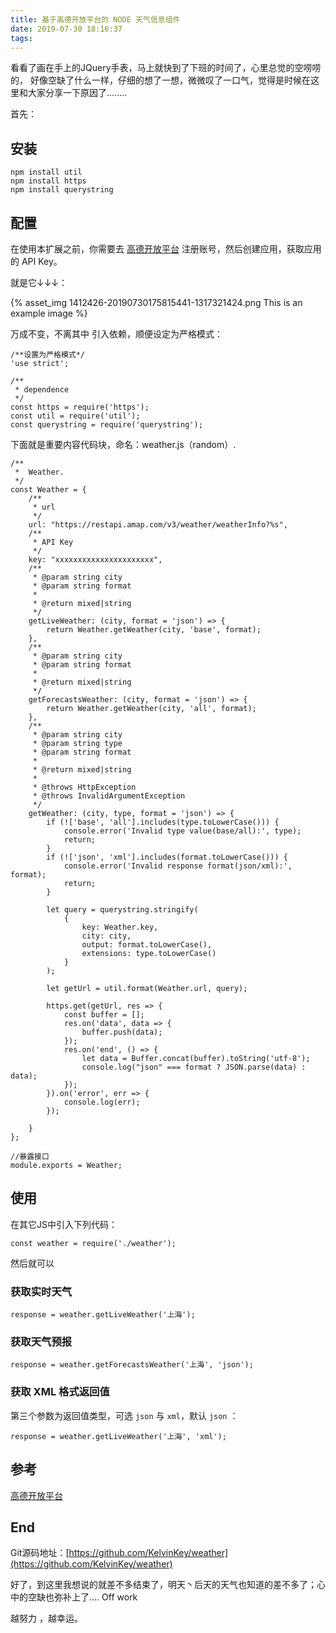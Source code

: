 ```yaml
---
title: 基于高德开放平台的 NODE 天气信息组件
date: 2019-07-30 18:16:37
tags:
---
```


看看了画在手上的JQuery手表，马上就快到了下班的时间了，心里总觉的空唠唠的， 好像空缺了什么一样，仔细的想了一想，微微叹了一口气，觉得是时候在这里和大家分享一下原因了........

首先：

## 安装
```
npm install util
npm install https
npm install querystring
```
## 配置

在使用本扩展之前，你需要去 [高德开放平台](https://lbs.amap.com/dev/id/choose) 注册账号，然后创建应用，获取应用的 API Key。

就是它↓↓↓：

{% asset_img 1412426-20190730175815441-1317321424.png This is an example image %}

万成不变，不离其中 引入依赖，顺便设定为严格模式：
```
/**设置为严格模式*/
'use strict';

/**
 * dependence
 */
const https = require('https');
const util = require('util');
const querystring = require('querystring');
```
下面就是重要内容代码块，命名：weather.js（random）.
```
/**
 *  Weather.
 */
const Weather = {
    /**
     * url
     */
    url: "https://restapi.amap.com/v3/weather/weatherInfo?%s",
    /**
     * API Key
     */
    key: "xxxxxxxxxxxxxxxxxxxxxx",
    /**
     * @param string city
     * @param string format
     *
     * @return mixed|string
     */
    getLiveWeather: (city, format = 'json') => {
        return Weather.getWeather(city, 'base', format);
    },
    /**
     * @param string city
     * @param string format
     *
     * @return mixed|string
     */
    getForecastsWeather: (city, format = 'json') => {
        return Weather.getWeather(city, 'all', format);
    },
    /**
     * @param string city
     * @param string type
     * @param string format
     *
     * @return mixed|string
     *
     * @throws HttpException
     * @throws InvalidArgumentException
     */
    getWeather: (city, type, format = 'json') => {
        if (!['base', 'all'].includes(type.toLowerCase())) {
            console.error('Invalid type value(base/all):', type);
            return;
        }
        if (!['json', 'xml'].includes(format.toLowerCase())) {
            console.error('Invalid response format(json/xml):', format);
            return;
        }

        let query = querystring.stringify(
            {
                key: Weather.key,
                city: city,
                output: format.toLowerCase(),
                extensions: type.toLowerCase()
            }
        );

        let getUrl = util.format(Weather.url, query);
        
        https.get(getUrl, res => {
            const buffer = [];
            res.on('data', data => {
                buffer.push(data);
            });
            res.on('end', () => {
                let data = Buffer.concat(buffer).toString('utf-8');
                console.log("json" === format ? JSON.parse(data) : data);
            });
        }).on('error', err => {
            console.log(err);
        });

    }
};

//暴露接口
module.exports = Weather;
```

## 使用
在其它JS中引入下列代码：
```
const weather = require('./weather');
```
然后就可以

### 获取实时天气 
```
response = weather.getLiveWeather('上海');
```
 
### 获取天气预报
```
response = weather.getForecastsWeather('上海', 'json');
```
 
### 获取 XML 格式返回值
第三个参数为返回值类型，可选 `json` 与 `xml`，默认 `json` ：
```
response = weather.getLiveWeather('上海', 'xml');
```
 
## 参考
[高德开放平台](https://lbs.amap.com/dev/id/choose)
 
## End
Git源码地址：[https://github.com/KelvinKey/weather](https://github.com/KelvinKey/weather)
 
好了，到这里我想说的就差不多结束了，明天丶后天的天气也知道的差不多了；心中的空缺也弥补上了.... Off work
 

越努力 ，越幸运。
